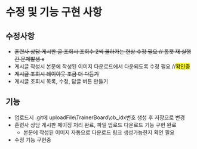 # 수정 및 기능 구현 사항

## 수정사항
* ~~훈련사 상담 게시판 글 조회시 조회수 2씩 올라가는 현상 수정 필요 // 톰캣 재 실행간 문제발생 x~~
* 게시글 작성시 본문에 작성된 이미지 다운로드에서 다운되도록 수정 필요 //<mark>확인중</mark>
* ~~게시글 조회시 레이아웃 조금 더 다듬기~~
* 게시글 조회시 목록, 수정, 답글 버튼 만들기

## 기능
 * 업로드시 .git에 uploadFile\TrainerBoard\cb_idx번호 생성 후 저장으로 변경
 * 훈련사 상담 게시판 페이징 처리 완료, 파일 업로드 다운로드 기능 구현 완료
   * 본문에 작성된 이미지 자동으로 다운로드 링크 생성가능한지 확인 필요
 * 수정 기능 구현중
 
 
